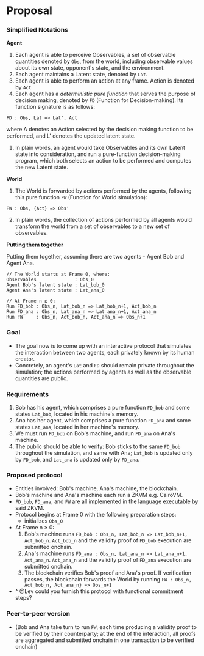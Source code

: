 # Proposal

### Simplified Notations

**Agent**
1. Each agent is able to perceive Observables, a set of observable quantities denoted by `Obs`, from the world, including observable values about its own state, opponent's state, and the environment.
2. Each agent maintains a Latent state, denoted by `Lat`.
3. Each agent is able to perform an action at any frame. Action is denoted by `Act`
4. Each agent has a *deterministic pure function* that serves the purpose of decision making, denoted by `FD` (Function for Decision-making). Its function signature is as follows:
```
FD : Obs, Lat => Lat', Act
```
where A denotes an Action selected by the decision making function to be performed, and L' denotes the updated latent state.
1. In plain words, an agent would take Observables and its own Latent state into consideration, and run a pure-function decision-making program, which both selects an action to be performed and computes the new Latent state.

**World**
1. The World is forwarded by actions performed by the agents, following this pure function `FW` (Function for World simulation):
```
FW : Obs, {Act} => Obs'
```
2. In plain words, the collection of actions performed by all agents would transform the world from a set of observables to a new set of observables.

**Putting them together**

Putting them together, assuming there are two agents - Agent Bob and Agent Ana.
```
// The World starts at Frame 0, where:
Observables              : Obs_0
Agent Bob's latent state : Lat_bob_0
Agent Ana's latent state : Lat_ana_0

// At Frame n ≥ 0:
Run FD_bob : Obs_n, Lat_bob_n => Lat_bob_n+1, Act_bob_n
Run FD_ana : Obs_n, Lat_ana_n => Lat_ana_n+1, Act_ana_n
Run FW     : Obs_n, Act_bob_n, Act_ana_n => Obs_n+1
```

### Goal
- The goal now is to come up with an interactive protocol that simulates the interaction between two agents, each privately known by its human creator.
- Concretely, an agent's `Lat` and `FD` should remain private throughout the simulation; the actions performed by agents as well as the observable quantities are public.

### Requirements
1. Bob has his agent, which comprises a pure function `FD_bob` and some states `Lat_bob`, located in his machine's memory.
2. Ana has her agent, which comprises a pure function `FD_ana` and some states `Lat_ana`, located in her machine's memory.
3. We must run `FD_bob` on Bob's machine, and run `FD_ana` on Ana's machine.
4. The public should be able to verify: Bob sticks to the same `FD_bob` throughout the simulation, and same with Ana; `Lat_bob` is updated only by `FD_bob`, and `Lat_ana` is updated only by `FD_ana`.

### Proposed protocol
- Entities involved: Bob's machine, Ana's machine, the blockchain.
- Bob's machine and Ana's machine each run a ZKVM e.g. CairoVM.
- `FD_bob`, `FD_ana`, and `FW` are all implemented in the language executable by said ZKVM.
- Protocol begins at Frame 0 with the following preparation steps:
  - initializes `Obs_0`
- At Frame n ≥ 0:
  1. Bob's machine runs `FD_bob : Obs_n, Lat_bob_n => Lat_bob_n+1, Act_bob_n`. `Act_bob_n` and the validity proof of `FD_bob` execution are submitted onchain.
  2. Ana's machine runs `FD_ana : Obs_n, Lat_ana_n => Lat_ana_n+1, Act_ana_n`. `Act_ana_n` and the validity proof of `FD_ana` execution are submitted onchain.
  3. The blockchain verifies Bob's proof and Ana's proof. If verification passes, the blockchain forwards the World by running `FW : Obs_n, Act_bob_n, Act_ana_n} => Obs_n+1`
- ^ @Lev could you furnish this protocol with functional commitment steps?

### Peer-to-peer version
- (Bob and Ana take turn to run `FW`, each time producing a validity proof to be verified by their counterparty; at the end of the interaction, all proofs are aggregated and submitted onchain in one transaction to be verified onchain)
